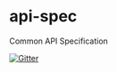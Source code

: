 # api-spec
Common API Specification 

[![Gitter](https://badges.gitter.im/myo-chat/api-spec.svg)](https://gitter.im/myo-chat/api-spec?utm_source=badge&utm_medium=badge&utm_campaign=pr-badge)


